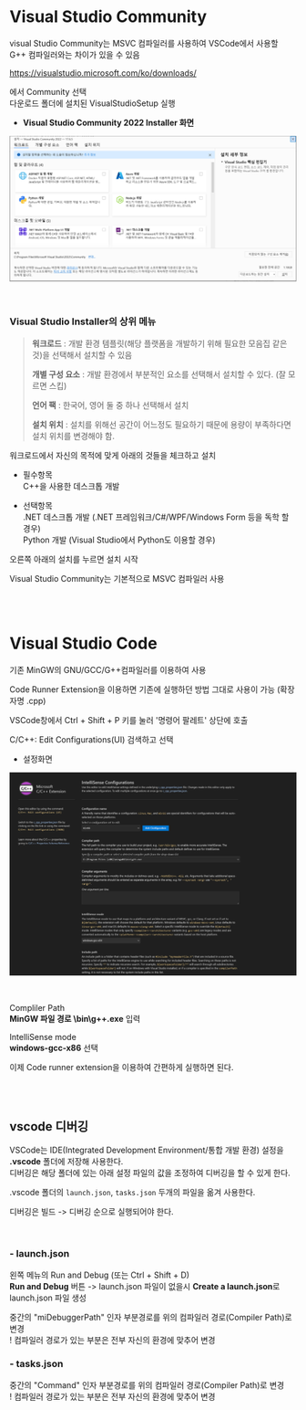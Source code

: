 # Visual Studio Community

visual Studio Community는 MSVC 컴파일러를 사용하여 VSCode에서 사용할 G++ 컴파일러와는 차이가 있을 수 있음

https://visualstudio.microsoft.com/ko/downloads/

에서 Community 선택   
다운로드 폴더에 설치된 VisualStudioSetup 실행

- **Visual Studio Community 2022 Installer 화면**

<img src="./_img/00_Installer.PNG" width=900 title="VSCommunity" alt="VSCommunity"></img>   

<br/>

### Visual Studio Installer의 상위 메뉴   

> **워크로드** : 개발 환경 템플릿(해당 플랫폼을 개발하기 위해 필요한 모음집 같은 것)을 선택해서 설치할 수 있음   
>
> **개별 구성 요소** : 개발 환경에서 부분적인 요소를 선택해서 설치할 수 있다. (잘 모르면 스킵)   
> 
> **언어 팩** : 한국어, 영어 둘 중 하나 선택해서 설치 
>
> **설치 위치** : 설치를 위해선 공간이 어느정도 필요하기 때문에 용량이 부족하다면 설치 위치를 변경해야 함.   


워크로드에서 자신의 목적에 맞게 아래의 것들을 체크하고 설치

- 필수항목   
C++을 사용한 데스크톱 개발    

- 선택항목   
.NET 데스크톱 개발 (.NET 프레임워크/C#/WPF/Windows Form 등을 독학 할 경우)   
Python 개발 (Visual Studio에서 Python도 이용할 경우)   


오른쪽 아래의 설치를 누르면 설치 시작


Visual Studio Community는 기본적으로 MSVC 컴파일러 사용


<br/><br/>

# Visual Studio Code


기존 MinGW의 GNU/GCC/G++컴파일러를 이용하여 사용   

Code Runner Extension을 이용하면 기존에 실행하던 방법 그대로 사용이 가능 (확장자명 .cpp)   

VSCode창에서 Ctrl + Shift + P 키를 눌러 '명령어 팔레트' 상단에 호출    

C/C++: Edit Configurations(UI) 검색하고 선택   


- 설정화면   

<img src="./_img/01_Configurations.PNG" width=900 title="MinGW" alt="MinGW"></img>   

<br/>

Compliler Path    
**MinGW 파일 경로 \bin\g++.exe** 입력

IntelliSense mode   
**windows-gcc-x86** 선택


이제 Code runner extension을 이용하여 간편하게 실행하면 된다.



<br/><br/>

## vscode 디버깅

VSCode는 IDE(Integrated Development Environment/통합 개발 환경) 설정을 **.vscode** 폴더에 저장해 사용한다.   
디버깅은 해당 폴더에 있는 아래 설정 파일의 값을 조정하여 디버깅을 할 수 있게 한다.

.vscode 폴더의 ``launch.json``, ``tasks.json`` 두개의 파일을 옮겨 사용한다.   

디버깅은 빌드 -> 디버깅 순으로 실행되어야 한다.   

<br/>

### - launch.json

왼쪽 메뉴의 Run and Debug (또는 Ctrl + Shift + D)    
**Run and Debug** 버튼 -> launch.json 파일이 없을시 **Create a launch.json**로 launch.json 파일 생성
 

중간의 "miDebuggerPath" 인자 부분경로를 위의 컴파일러 경로(Compiler Path)로 변경     
! 컴파일러 경로가 있는 부분은 전부 자신의 환경에 맞추어 변경


### - tasks.json

중간의 "Command" 인자 부분경로를 위의 컴파일러 경로(Compiler Path)로 변경   
! 컴파일러 경로가 있는 부분은 전부 자신의 환경에 맞추어 변경

